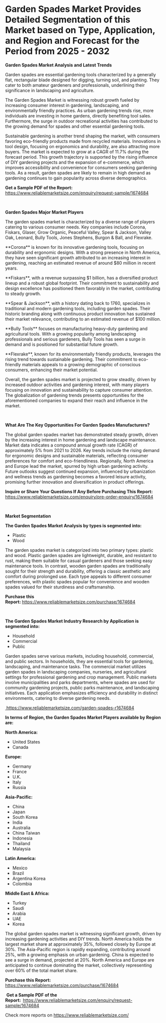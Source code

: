 <p><h1>Garden Spades Market Provides Detailed Segmentation of this Market based on Type, Application, and Region and Forecast for the Period from 2025 - 2032</h1></p><p><strong>Garden Spades Market Analysis and Latest Trends</strong></p>
<p><p>Garden spades are essential gardening tools characterized by a generally flat, rectangular blade designed for digging, turning soil, and planting. They cater to both amateur gardeners and professionals, underlining their significance in landscaping and agriculture.</p><p>The Garden Spades Market is witnessing robust growth fueled by increasing consumer interest in gardening, landscaping, and environmentally friendly practices. As urban gardening trends rise, more individuals are investing in home gardens, directly benefiting tool sales. Furthermore, the surge in outdoor recreational activities has contributed to the growing demand for spades and other essential gardening tools.</p><p>Sustainable gardening is another trend shaping the market, with consumers favoring eco-friendly products made from recycled materials. Innovations in tool design, focusing on ergonomics and durability, are also attracting more buyers. The market is expected to grow at a CAGR of 11.7% during the forecast period. This growth trajectory is supported by the rising influence of DIY gardening projects and the expansion of e-commerce, which improves accessibility and convenience for consumers seeking gardening tools. As a result, garden spades are likely to remain in high demand as gardening continues to gain popularity across diverse demographics.</p></p>
<p><strong>Get a Sample PDF of the Report:&nbsp;</strong> <a href="https://www.reliablemarketsize.com/enquiry/request-sample/1674684?utm_campaign=2890&utm_medium=2&utm_source=Github&utm_content=ia&utm_term=25032025&utm_id=garden-spades">https://www.reliablemarketsize.com/enquiry/request-sample/1674684</a></p>
<p>&nbsp;</p>
<p><strong>Garden Spades Major Market Players</strong></p>
<p><p>The garden spades market is characterized by a diverse range of players catering to various consumer needs. Key companies include Corona, Fiskars, Glaser, Grow Organic, Peaceful Valley, Spear & Jackson, Valley Oak, Leonard, Bully Tools, Jones Stephens, Burgon & Ball, and Flexrake. </p><p>**Corona** is known for its innovative gardening tools, focusing on durability and ergonomic designs. With a strong presence in North America, they have seen significant growth attributed to an increasing interest in gardening, reaching an estimated revenue of around $80 million in recent years.</p><p>**Fiskars**, with a revenue surpassing $1 billion, has a diversified product lineup and a robust global footprint. Their commitment to sustainability and design excellence has positioned them favorably in the market, contributing to steady growth.</p><p>**Spear & Jackson**, with a history dating back to 1760, specializes in traditional and modern gardening tools, including garden spades. Their historic branding along with continuous product innovation has sustained their market relevance, contributing to an estimated revenue of $100 million.</p><p>**Bully Tools** focuses on manufacturing heavy-duty gardening and agricultural tools. With a growing popularity among landscaping professionals and serious gardeners, Bully Tools has seen a surge in demand and is positioned for substantial future growth.</p><p>**Flexrake**, known for its environmentally friendly products, leverages the rising trend towards sustainable gardening. Their commitment to eco-friendly materials appeals to a growing demographic of conscious consumers, enhancing their market potential.</p><p>Overall, the garden spades market is projected to grow steadily, driven by increased outdoor activities and gardening interest, with many players focusing on innovation and sustainability to capture consumer attention. The globalization of gardening trends presents opportunities for the aforementioned companies to expand their reach and influence in the market.</p></p>
<p>&nbsp;</p>
<p><strong>What Are The Key Opportunities For Garden Spades Manufacturers?</strong></p>
<p><p>The global garden spades market has demonstrated steady growth, driven by the increasing interest in home gardening and landscape maintenance. Market data indicates a compound annual growth rate (CAGR) of approximately 5% from 2021 to 2026. Key trends include the rising demand for ergonomic designs and sustainable materials, reflecting consumer preferences for comfort and eco-friendliness. Regionally, North America and Europe lead the market, spurred by high urban gardening activity. Future outlooks suggest continued expansion, influenced by urbanization and wellness trends as gardening becomes a favored leisure activity, promising further innovation and diversification in product offerings.</p></p>
<p><strong>Inquire or Share Your Questions If Any Before Purchasing This Report:</strong> <a href="https://www.reliablemarketsize.com/enquiry/pre-order-enquiry/1674684?utm_campaign=2890&utm_medium=2&utm_source=Github&utm_content=ia&utm_term=25032025&utm_id=garden-spades">https://www.reliablemarketsize.com/enquiry/pre-order-enquiry/1674684</a></p>
<p>&nbsp;</p>
<p><strong>Market Segmentation</strong></p>
<p><strong>The Garden Spades Market Analysis by types is segmented into:</strong></p>
<p><ul><li>Plastic</li><li>Wood</li></ul></p>
<p><p>The garden spades market is categorized into two primary types: plastic and wood. Plastic garden spades are lightweight, durable, and resistant to rust, making them suitable for casual gardeners and those seeking easy maintenance tools. In contrast, wooden garden spades are traditionally sought for their strength and durability, offering a classic aesthetic and comfort during prolonged use. Each type appeals to different consumer preferences, with plastic spades popular for convenience and wooden spades valued for their sturdiness and craftsmanship.</p></p>
<p><strong>Purchase this Report:&nbsp;</strong><a href="https://www.reliablemarketsize.com/purchase/1674684?utm_campaign=2890&utm_medium=2&utm_source=Github&utm_content=ia&utm_term=25032025&utm_id=garden-spades">https://www.reliablemarketsize.com/purchase/1674684</a></p>
<p>&nbsp;</p>
<p><strong>The Garden Spades Market Industry Research by Application is segmented into:</strong></p>
<p><ul><li>Household</li><li>Commercial</li><li>Public</li></ul></p>
<p><p>Garden spades serve various markets, including household, commercial, and public sectors. In households, they are essential tools for gardening, landscaping, and maintenance tasks. The commercial market utilizes garden spades in landscaping companies, nurseries, and agricultural settings for professional gardening and crop management. Public markets involve municipalities and parks departments, where spades are used for community gardening projects, public parks maintenance, and landscaping initiatives. Each application emphasizes efficiency and durability in distinct environments, catering to diverse gardening needs.</p></p>
<p><a href="https://www.reliablemarketsize.com/garden-spades-r1674684?utm_campaign=2890&utm_medium=2&utm_source=Github&utm_content=ia&utm_term=25032025&utm_id=garden-spades">&nbsp;https://www.reliablemarketsize.com/garden-spades-r1674684</a></p>
<p><strong>In terms of Region, the Garden Spades Market Players available by Region are:</strong></p>
<p>
    <p> <strong> North America: </strong>
        <ul>
            <li>United States</li>
            <li>Canada</li>
        </ul>
        </p> 
    <p> <strong> Europe: </strong>
        <ul>
            <li>Germany</li>
            <li>France</li>
            <li>U.K.</li>
            <li>Italy</li>
            <li>Russia</li>
        </ul>
        </p> 
    <p> <strong> Asia-Pacific: </strong>
        <ul>
            <li>China</li>
            <li>Japan</li>
            <li>South Korea</li>
            <li>India</li>
            <li>Australia</li>
            <li>China Taiwan</li>
            <li>Indonesia</li>
            <li>Thailand</li>
            <li>Malaysia</li>
        </ul>
        </p> 
    <p> <strong> Latin America: </strong>
        <ul>
            <li>Mexico</li>
            <li>Brazil</li>
            <li>Argentina Korea</li>
            <li>Colombia</li>
        </ul>
        </p> 
    <p> <strong> Middle East & Africa: </strong>
        <ul>
            <li>Turkey</li>
            <li>Saudi</li>
            <li>Arabia</li>
            <li>UAE</li>
            <li>Korea</li>
        </ul>
    </p>
    </p>
<p><p>The global garden spades market is witnessing significant growth, driven by increasing gardening activities and DIY trends. North America holds the largest market share at approximately 35%, followed closely by Europe at 30%. The Asia-Pacific region is rapidly expanding, contributing around 25%, with a growing emphasis on urban gardening. China is expected to see a surge in demand, projected at 20%. North America and Europe are anticipated to continue dominating the market, collectively representing over 60% of the total market share.</p></p>
<p><strong>Purchase this Report: </strong><a href="https://www.reliablemarketsize.com/purchase/1674684?utm_campaign=2890&utm_medium=2&utm_source=Github&utm_content=ia&utm_term=25032025&utm_id=garden-spades">https://www.reliablemarketsize.com/purchase/1674684</a></p>
<p>&nbsp;<strong>Get a Sample PDF of the Report:&nbsp;&nbsp;</strong><a href="https://www.reliablemarketsize.com/enquiry/request-sample/1674684?utm_campaign=2890&utm_medium=2&utm_source=Github&utm_content=ia&utm_term=25032025&utm_id=garden-spades">https://www.reliablemarketsize.com/enquiry/request-sample/1674684</a></p>
<p><strong></strong></p>
<p>Check more reports on <a href="https://www.reliablemarketsize.com/?utm_campaign=2890&utm_medium=2&utm_source=Github&utm_content=ia&utm_term=25032025&utm_id=garden-spades">https://www.reliablemarketsize.com/</a></p>